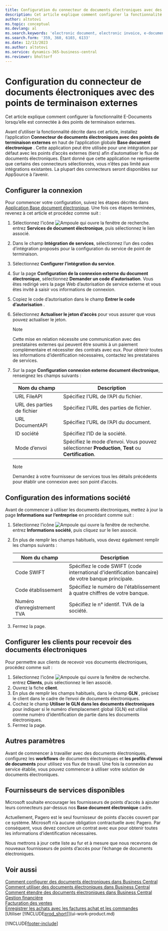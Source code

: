 ```yaml
---
title: Configuration du connecteur de documents électroniques avec des points de terminaison externes
description: Cet article explique comment configurer la fonctionnalité E-Documents lorsqu’elle est connectée à des points de terminaison externes.
author: altotovi
ms.topic: conceptual
ms.devlang: al
ms.search.keywords: 'electronic document, electronic invoice, e-document, e-invoice, access-point, endpoint'
ms.search.form: '359, 360, 6103, 6133'
ms.date: 12/13/2023
ms.author: altotovi
ms.service: dynamics-365-business-central
ms.reviewer: bholtorf
---
```


# Configuration du connecteur de documents électroniques avec des points de terminaison externes

Cet article explique comment configurer la fonctionnalité E-Documents lorsqu’elle est connectée à des points de terminaison externes.

Avant d’utiliser la fonctionnalité décrite dans cet article, installez l’application **Connecteur de documents électroniques avec des points de terminaison externes** en haut de l’application globale **Base document électronique** . Cette application peut être utilisée pour une intégration par défaut avec les points d’accès externes (tiers) afin d’automatiser le flux de documents électroniques. Étant donné que cette application ne représente que certains des connecteurs sélectionnés, vous n’êtes pas limité aux intégrations existantes. La plupart des connecteurs seront disponibles sur AppSource à l’avenir.

## Configurer la connexion

Pour commencer votre configuration, suivez les étapes décrites dans [Application Base document électronique](finance-how-setup-edocuments.md). Une fois ces étapes terminées, revenez à cet article et procédez comme suit :

1. Sélectionnez l’icône ![Ampoule qui ouvre la fenêtre de recherche.](media/ui-search/search_small.png "Dites-moi ce que vous voulez faire") entrez **Services de document électronique**, puis sélectionnez le lien associé.
2. Dans le champ **Intégration de services**, sélectionnez l’un des codes d’intégration proposés pour la configuration du service de point de terminaison.
3. Sélectionnez **Configurer l’intégration du service**.
4. Sur la page **Configuration de la connexion externe du document électronique**, sélectionnez **Demander un code d’autorisation**. Vous êtes redirigé vers la page Web d’autorisation de service externe et vous êtes invité à saisir vos informations de connexion.
5. Copiez le code d’autorisation dans le champ **Entrer le code d’autorisation** .
6. Sélectionnez **Actualiser le jeton d’accès** pour vous assurer que vous pouvez actualiser le jeton.

    > [!NOTE]
    > Cette mise en relation nécessite une communication avec des prestataires externes qui peuvent être soumis à un paiement complémentaire et nécessiter des contrats avec eux. Pour obtenir toutes les informations d’identification nécessaires, contactez les prestataires de services.

7. Sur la page **Configuration connexion externe document électronique**, renseignez les champs suivants :

    | Nom du champ | Description |
    |---|---|
    | URL FileAPI | Spécifiez l’URL de l’API du fichier. |
    | URL des parties de fichier | Spécifiez l’URL des parties de fichier. |
    | URL DocumentAPI | Spécifiez l’URL de l’API du document. |
    | ID société | Spécifiez l’ID de la société. |
    | Mode d’envoi | Spécifiez le mode d’envoi. Vous pouvez sélectionner **Production**, **Test** ou **Certification**. |

    > [!NOTE]
    > Demandez à votre fournisseur de services tous les détails précédents pour établir une connexion avec son point d’accès.

## Configuration des informations société

Avant de commencer à utiliser les documents électroniques, mettez à jour la page **Informations sur l’entreprise** en procédant comme suit :

1. Sélectionnez l’icône ![Ampoule qui ouvre la fenêtre de recherche.](media/ui-search/search_small.png "Dites-moi ce que vous voulez faire") entrez **Informations société**, puis cliquez sur le lien associé.
2. En plus de remplir les champs habituels, vous devez également remplir les champs suivants :

    | Nom du champ | Description |
    |---|---|
    | Code SWIFT | Spécifiez le code SWIFT (code international d'identification bancaire) de votre banque principale. |
    | Code établissement | Spécifiez le numéro de l'établissement à quatre chiffres de votre banque. |
    | Numéro d’enregistrement TVA | Spécifiez le n° identif. TVA de la société. |

3. Fermez la page.

## Configurer les clients pour recevoir des documents électroniques

Pour permettre aux clients de recevoir vos documents électroniques, procédez comme suit :

1. Sélectionnez l’icône ![Ampoule qui ouvre la fenêtre de recherche.](media/ui-search/search_small.png "Dites-moi ce que vous voulez faire") entrez **Clients**, puis sélectionnez le lien associé.
2. Ouvrez la fiche **client**.
3. En plus de remplir les champs habituels, dans le champ **GLN** , précisez le client dans le cadre de l’envoi de documents électroniques.
4. Cochez le champ **Utiliser le GLN dans les documents électroniques** pour indiquer si le numéro d’emplacement global (GLN) est utilisé comme numéro d’identification de partie dans les documents électroniques.
5. Fermez la page.

## Autres paramètres

Avant de commencer à travailler avec des documents électroniques, configurez les **workflows** de documents électroniques et **les profils d’envoi de documents** pour utilisez vos flux de travail. Une fois la connexion au service établie, vous pouvez commencer à utiliser votre solution de documents électroniques.

## Fournisseurs de services disponibles

Microsoft souhaite encourager les fournisseurs de points d’accès à ajouter leurs connecteurs par-dessus nos **Base document électronique** cadre.

Actuellement, Pagero est le seul fournisseur de points d’accès couvert par ce système. Microsoft n’a aucune obligation contractuelle avec Pagero. Par conséquent, vous devez conclure un contrat avec eux pour obtenir toutes les informations d’identification nécessaires.

Nous mettrons à jour cette liste au fur et à mesure que nous recevrons de nouveaux fournisseurs de points d’accès pour l’échange de documents électroniques.

## Voir aussi

[Comment configurer des documents électroniques dans Business Central](finance-how-setup-edocuments.md)  
[Comment utiliser des documents électroniques dans Business Central](finance-how-use-edocuments.md)  
[Comment étendre des documents électroniques dans Business Central](/dynamics365/business-central/dev-itpro/developer/devenv-extend-edocuments)  
[Gestion financière](finance.md)  
[Facturation des ventes](sales-how-invoice-sales.md)  
[Enregistrer les achats avec les factures achat et les commandes](purchasing-how-record-purchases.md)  
[Utiliser [!INCLUDE[prod_short](includes/prod_short.md)]](ui-work-product.md)

[!INCLUDE[footer-include](includes/footer-banner.md)]
